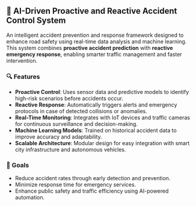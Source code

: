 ## 🚦 AI-Driven Proactive and Reactive Accident Control System

An intelligent accident prevention and response framework designed to enhance road safety using real-time data analysis and machine learning. This system combines **proactive accident prediction** with **reactive emergency response**, enabling smarter traffic management and faster intervention.

### 🔍 Features
- **Proactive Control**: Uses sensor data and predictive models to identify high-risk scenarios before accidents occur.
- **Reactive Response**: Automatically triggers alerts and emergency protocols in case of detected collisions or anomalies.
- **Real-Time Monitoring**: Integrates with IoT devices and traffic cameras for continuous surveillance and decision-making.
- **Machine Learning Models**: Trained on historical accident data to improve accuracy and adaptability.
- **Scalable Architecture**: Modular design for easy integration with smart city infrastructure and autonomous vehicles.

### 🎯 Goals
- Reduce accident rates through early detection and prevention.
- Minimize response time for emergency services.
- Enhance public safety and traffic efficiency using AI-powered automation.
